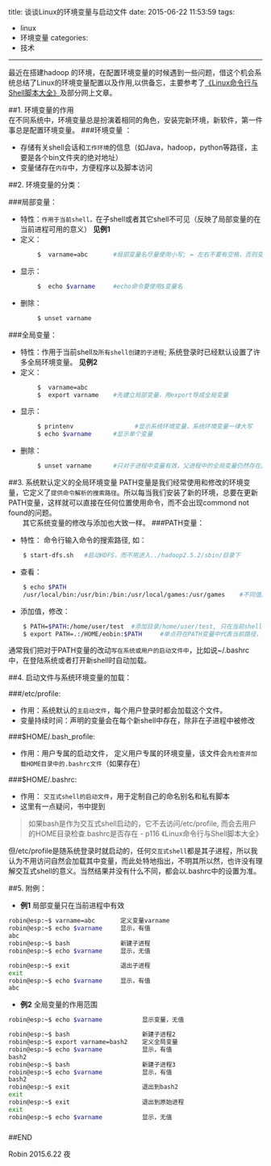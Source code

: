 ﻿title: 谈谈Linux的环境变量与启动文件
date: 2015-06-22 11:53:59
tags: 
- linux
- 环境变量
categories: 
- 技术
---


最近在搭建hadoop 的环境，在配置环境变量的时候遇到一些问题，借这个机会系统总结了Linux的环境变量配置以及作用,以供备忘，主要参考了[《Linux命令行与Shell脚本大全》](http://book.douban.com/subject/11589828/)及部分网上文章。

##1.  环境变量的作用  
在不同系统中，环境变量总是扮演着相同的角色，安装完新环境，新软件，第一件事总是配置环境变量。
###环境变量 ： 
- 存储有关shell会话和`工作环境`的信息（如Java，hadoop，python等路径，主要是各个bin文件夹的绝对地址）
- 变量储存在`内存`中，方便程序以及脚本访问


##2.  环境变量的分类：

###局部变量：
- 特性：`作用于当前shell，`在子shell或者其它shell不可见（反映了局部变量的在当前进程可用的意义）  **见例1**
- 定义：
```bash 
        $  varname=abc       #局部变量名尽量使用小写; = 左右不要有空格，否则变量名会被解析为命令
```
- 显示： 
```bash
        $  echo $varname     #echo命令要使用$变量名
```
- 删除：       
```bash
        $ unset varname   
```

###全局变量：
- 特性：作用于当前shell`及所有shell创建的子进程`; 系统登录时已经默认设置了许多全局环境变量。  **见例2**
- 定义：
```bash
        $  varname=abc 
        $  export varname    #先建立局部变量，用export导成全局变量
```
- 显示：
```bash
        $ printenv                 #显示系统环境变量，系统环境变量一律大写  
        $ echo $varname      #显示单个变量
```

- 删除： 
```bash
        $ unset varname      #只对子进程中变量有效，父进程中的全局变量仍然存在。
```

##3.  系统默认定义的全局环境变量
PATH变量是我们经常使用和修改的环境变量，它定义了`提供命令解析的搜索路径`。所以每当我们安装了新的环境，总要在更新PATH变量，这样就可以直接在任何位置使用命令，而不会出现commond not found的问题。 <br />　　其它系统变量的修改与添加也大致一样。
###PATH变量：  
- 特性： 命令行输入命令的搜索路径, 如：
```bash
    $ start-dfs.sh   #启动HDFS，而不用进入../hadoop2.5.2/sbin/目录下
```
- 查看： 
```bash
    $ echo $PATH
    /usr/local/bin:/usr/bin:/bin:/usr/local/games:/usr/games    #不同值之间由:分割
```
- 添加值，修改：
```bash
    $ PATH=$PATH:/home/user/test  #添加目录/home/user/test, 只在当前shell有效
    $ export PATH=.:/HOME/eobin:$PATH     #单点符在PATH变量中代表当前路径，变量名可以放在末尾
```
通常我们把对于PATH变量的改动`写在系统或用户的启动文件中`，比如说~/.bashrc中，在登陆系统或者打开新shell时自动加载。

##4. 启动文件与系统环境变量的加载：

###/etc/profile:    
- 作用：系统默认的`主启动文件`，每个用户登录时都会加载这个文件。
- 变量持续时间：声明的变量会在每个新shell中存在，除非在子进程中被修改

###$HOME/.bash_profile:  
- 作用：用户专属的启动文件， 定义用户专属的环境变量，该文件会`先检查并加载HOME目录中的.bashrc文件`（如果存在）



###$HOME/.bashrc:   
- 作用： `交互式shell的启动文件`，用于定制自己的命名别名和私有脚本
- 这里有一点疑问，书中提到
>如果bash是作为交互式shell启动的，它不去访问/etc/profile, 而会去用户的HOME目录检查.bashrc是否存在  - p116 《Linux命令行与Shell脚本大全》

但/etc/profile是随系统登录时就启动的，任何`交互式shell`都是其子进程，所以我认为不用访问自然会加载其中变量，而此处特地指出，不明其所以然，也许没有理解交互式shell的意义。当然结果并没有什么不同，都会以.bashrc中的设置为准。


##5. 附例：

- **例1**   局部变量只在当前进程中有效
```bash
robin@esp:~$ varname=abc       定义变量varname
robin@esp:~$ echo $varname     显示，有值
abc
robin@esp:~$ bash              新建子进程
robin@esp:~$ echo $varname     显示，无值

robin@esp:~$ exit              退出子进程
exit
robin@esp:~$ echo $varname     显示，有值
abc
```

- **例2**   全局变量的作用范围
```bash
robin@esp:~$ echo $varname           显示变量，无值

robin@esp:~$ bash                    新建子进程2
robin@esp:~$ export varname=bash2    定义全局变量
robin@esp:~$ echo $varname           显示，有值
bash2
robin@esp:~$ bash                    新建子进程3
robin@esp:~$ echo $varname           显示，有值
bash2
robin@esp:~$ exit                    退出到bash2
exit
robin@esp:~$ exit                    退出到原始进程
exit
robin@esp:~$ echo $varname           显示，无值
```

###
##END

Robin 
2015.6.22 夜
